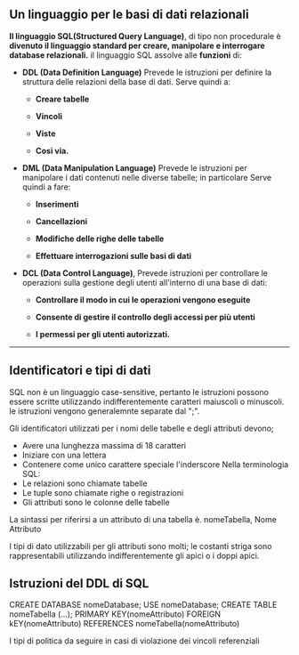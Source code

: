 ## Un linguaggio per le basi di dati relazionali

**Il linguaggio SQL(Structured Query Language)**, di tipo non procedurale è **divenuto il linguaggio standard per creare, manipolare e interrogare database relazionali.**
il linguaggio SQL assolve alle **funzioni** di:

- **DDL (Data Definition Language)**
Prevede le istruzioni per definire la struttura delle relazioni della base di dati. 
Serve quindi a:
	-  **Creare tabelle**
	
	-  **Vincoli**
	
	-  **Viste**
	
	- **Così via.**

- **DML (Data Manipulation Language)**
Prevede le istruzioni per manipolare i dati contenuti nelle diverse tabelle; in particolare 
Serve quindi a fare: 
	- **Inserimenti**
	
	- **Cancellazioni**
	
	- **Modifiche delle righe delle tabelle**
	
	- **Effettuare interrogazioni sulle basi di dati**

- **DCL (Data Control Language)**, Prevede istruzioni per controllare le operazioni sulla gestione degli utenti all'interno di una base di dati:
	- **Controllare il modo in cui le operazioni vengono eseguite**
	
	-  **Consente di gestire il controllo degli accessi per più utenti**
	
	-  **I permessi per gli utenti autorizzati.**
- - - 

## Identificatori e tipi di dati

SQL non è un linguaggio case-sensitive, pertanto le istruzioni possono essere scritte utilizzando indifferentemente caratteri maiuscoli o minuscoli.
le istruzioni vengono generalemnte separate dal ";".

Gli identificatori utilizzati per i nomi delle tabelle e degli attributi devono;
- Avere una lunghezza massima di 18 caratteri
- Iniziare con una lettera
- Contenere come unico carattere speciale l'inderscore
Nella terminologia SQL:
- Le relazioni sono chiamate tabelle
- Le tuple sono chiamate righe o registrazioni
- Gli attributi sono le colonne delle tabelle

La sintassi per riferirsi a un attributo di una tabella è. nomeTabella, Nome Attributo

I tipi di dato utilizzabili per gli attributi sono molti; le costanti striga sono rappresentabili utilizzando indifferentemente gli apici o i doppi apici.

## Istruzioni del DDL di SQL

CREATE DATABASE nomeDatabase;
USE nomeDatabase;
CREATE TABLE nomeTabella (...);
PRIMARY KEY(nomeAttributo)
FOREIGN kEY(nomeAttributo) REFERENCES nomeTabella(nomeAttributo)

I tipi di politica da seguire in casi di violazione dei vincoli referenziali
<!--stackedit_data:
eyJoaXN0b3J5IjpbLTE4OTMzMjQwODhdfQ==
-->